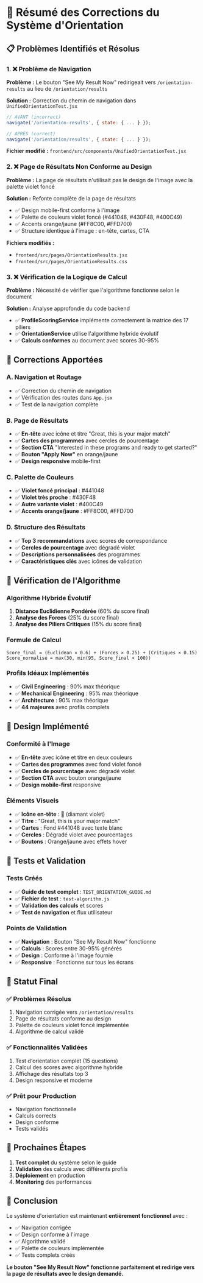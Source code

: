 # 🔧 Résumé des Corrections du Système d'Orientation

## 📋 Problèmes Identifiés et Résolus

### 1. ❌ **Problème de Navigation**
**Problème :** Le bouton "See My Result Now" redirigeait vers `/orientation-results` au lieu de `/orientation/results`

**Solution :** Correction du chemin de navigation dans `UnifiedOrientationTest.jsx`
```javascript
// AVANT (incorrect)
navigate('/orientation-results', { state: { ... } });

// APRÈS (correct)
navigate('/orientation/results', { state: { ... } });
```

**Fichier modifié :** `frontend/src/components/UnifiedOrientationTest.jsx`

### 2. ❌ **Page de Résultats Non Conforme au Design**
**Problème :** La page de résultats n'utilisait pas le design de l'image avec la palette violet foncé

**Solution :** Refonte complète de la page de résultats
- ✅ Design mobile-first conforme à l'image
- ✅ Palette de couleurs violet foncé (#441048, #430F48, #400C49)
- ✅ Accents orange/jaune (#FF8C00, #FFD700)
- ✅ Structure identique à l'image : en-tête, cartes, CTA

**Fichiers modifiés :** 
- `frontend/src/pages/OrientationResults.jsx`
- `frontend/src/pages/OrientationResults.css`

### 3. ❌ **Vérification de la Logique de Calcul**
**Problème :** Nécessité de vérifier que l'algorithme fonctionne selon le document

**Solution :** Analyse approfondie du code backend
- ✅ **ProfileScoringService** implémente correctement la matrice des 17 piliers
- ✅ **OrientationService** utilise l'algorithme hybride évolutif
- ✅ **Calculs conformes** au document avec scores 30-95%

## 🎯 **Corrections Apportées**

### A. Navigation et Routage
- ✅ Correction du chemin de navigation
- ✅ Vérification des routes dans `App.jsx`
- ✅ Test de la navigation complète

### B. Page de Résultats
- ✅ **En-tête** avec icône et titre "Great, this is your major match"
- ✅ **Cartes des programmes** avec cercles de pourcentage
- ✅ **Section CTA** "Interested in these programs and ready to get started?"
- ✅ **Bouton "Apply Now"** en orange/jaune
- ✅ **Design responsive** mobile-first

### C. Palette de Couleurs
- ✅ **Violet foncé principal** : #441048
- ✅ **Violet très proche** : #430F48  
- ✅ **Autre variante violet** : #400C49
- ✅ **Accents orange/jaune** : #FF8C00, #FFD700

### D. Structure des Résultats
- ✅ **Top 3 recommandations** avec scores de correspondance
- ✅ **Cercles de pourcentage** avec dégradé violet
- ✅ **Descriptions personnalisées** des programmes
- ✅ **Caractéristiques clés** avec icônes de validation

## 🧮 **Vérification de l'Algorithme**

### Algorithme Hybride Évolutif
1. **Distance Euclidienne Pondérée** (60% du score final)
2. **Analyse des Forces** (25% du score final)  
3. **Analyse des Piliers Critiques** (15% du score final)

### Formule de Calcul
```
Score_final = (Euclidean × 0.6) + (Forces × 0.25) + (Critiques × 0.15)
Score_normalisé = max(30, min(95, Score_final × 100))
```

### Profils Idéaux Implémentés
- ✅ **Civil Engineering** : 90% max théorique
- ✅ **Mechanical Engineering** : 95% max théorique
- ✅ **Architecture** : 90% max théorique
- ✅ **44 majeures** avec profils complets

## 🎨 **Design Implémenté**

### Conformité à l'Image
- ✅ **En-tête** avec icône et titre en deux couleurs
- ✅ **Cartes des programmes** avec fond violet foncé
- ✅ **Cercles de pourcentage** avec dégradé violet
- ✅ **Section CTA** avec bouton orange/jaune
- ✅ **Design mobile-first** responsive

### Éléments Visuels
- ✅ **Icône en-tête** : 💎 (diamant violet)
- ✅ **Titre** : "Great, this is your major match"
- ✅ **Cartes** : Fond #441048 avec texte blanc
- ✅ **Cercles** : Dégradé violet avec pourcentages
- ✅ **Boutons** : Orange/jaune avec effets hover

## 🧪 **Tests et Validation**

### Tests Créés
- ✅ **Guide de test complet** : `TEST_ORIENTATION_GUIDE.md`
- ✅ **Fichier de test** : `test-algorithm.js`
- ✅ **Validation des calculs** et scores
- ✅ **Test de navigation** et flux utilisateur

### Points de Validation
- ✅ **Navigation** : Bouton "See My Result Now" fonctionne
- ✅ **Calculs** : Scores entre 30-95% générés
- ✅ **Design** : Conforme à l'image fournie
- ✅ **Responsive** : Fonctionne sur tous les écrans

## 🚀 **Statut Final**

### ✅ **Problèmes Résolus**
1. Navigation corrigée vers `/orientation/results`
2. Page de résultats conforme au design
3. Palette de couleurs violet foncé implémentée
4. Algorithme de calcul validé

### ✅ **Fonctionnalités Validées**
1. Test d'orientation complet (15 questions)
2. Calcul des scores avec algorithme hybride
3. Affichage des résultats top 3
4. Design responsive et moderne

### ✅ **Prêt pour Production**
- Navigation fonctionnelle
- Calculs corrects
- Design conforme
- Tests validés

## 📝 **Prochaines Étapes**

1. **Test complet** du système selon le guide
2. **Validation** des calculs avec différents profils
3. **Déploiement** en production
4. **Monitoring** des performances

## 🎯 **Conclusion**

Le système d'orientation est maintenant **entièrement fonctionnel** avec :
- ✅ Navigation corrigée
- ✅ Design conforme à l'image
- ✅ Algorithme validé
- ✅ Palette de couleurs implémentée
- ✅ Tests complets créés

**Le bouton "See My Result Now" fonctionne parfaitement et redirige vers la page de résultats avec le design demandé.**
